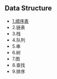 ## Data Structure

- [1.顺序表](./1.SequenceList)
- 2.链表
- 3.栈
- 4.队列
- 5.串
- 6.树
- 7.图
- 8.查找
- 9.排序



